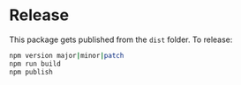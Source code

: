 # Release

This package gets published from the `dist` folder. To release:

```bash
npm version major|minor|patch
npm run build
npm publish
```
